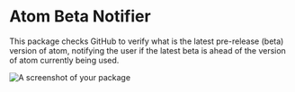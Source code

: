 # Atom Beta Notifier

This package checks GitHub to verify what is the latest pre-release
(beta) version of atom, notifying the user if the latest beta is ahead
of the version of atom currently being used.

![A screenshot of your package](https://f.cloud.github.com/assets/69169/2290250/c35d867a-a017-11e3-86be-cd7c5bf3ff9b.gif)
